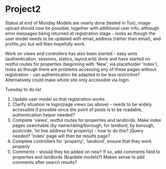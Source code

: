 # Project2

Status at end of Monday
Models are nearly done (tested in Tux), image upload should now be possible, together with additional user info, although error messages being returned at registration stage - looks as though the user model needs to be updated with email_address (rather than email), and profile_pic but will then hopefully work.

Work on views and controllers has also been started - easy wins (authentication, sessions, statics, layout.erb) done and have started on restful routes for properties (beginning with 'New', via placeholder 'index'), looks as though there are problems accessing any of these pages without registration - can authentication be adapted to be less restrictive? Alternatively could make whole site only accessible via login. 

Tuesday to do list
1. Update user model so that registration works
2. Clarify situation re login/page views (as above) - needs to be widely accessible if possible since the point of posts is to be readable, authentication helper needed?
3. Complete 'views', restful routes for properties and landlords. Make index pages searchable (by name/rating/borough, for landlord, by borough, postcode, 1st line address for property) - how to do this? jQuery needed? 'Index' page will then be results page? 
4. Complete controllers for 'property', 'landlord', ensure that they work properly
5. Comments - should they be added on new? If so, add comments field to properties and landlords (&update models?) Makes sense to add comments after search results?


